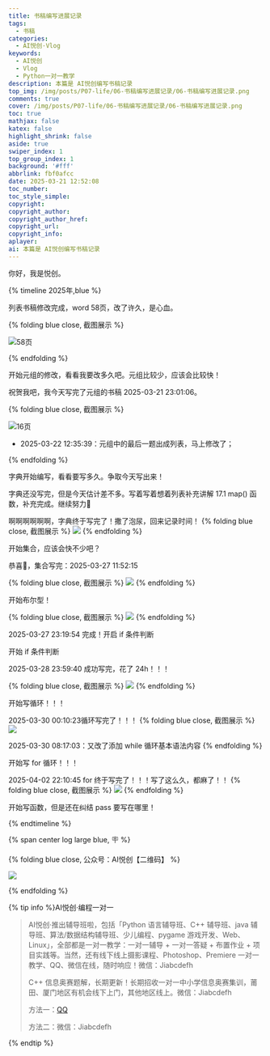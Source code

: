 ```yaml
---
title: 书稿编写进展记录
tags:
  - 书稿
categories:
  - AI悦创·Vlog
keywords:
  - AI悦创
  - Vlog
  - Python一对一教学
description: 本篇是 AI悦创编写书稿记录
top_img: /img/posts/P07-life/06-书稿编写进展记录/06-书稿编写进展记录.png
comments: true
cover: /img/posts/P07-life/06-书稿编写进展记录/06-书稿编写进展记录.png
toc: true
mathjax: false
katex: false
highlight_shrink: false
aside: true
swiper_index: 1
top_group_index: 1
background: '#fff'
abbrlink: fbf0afcc
date: 2025-03-21 12:52:08
toc_number:
toc_style_simple:
copyright:
copyright_author:
copyright_author_href:
copyright_url:
copyright_info:
aplayer:
ai: 本篇是 AI悦创编写书稿记录
---
```


你好，我是悦创。

{% timeline 2025年,blue %}

<!-- timeline 2025-03-21 12:56:49 -->

列表书稿修改完成，word 58页，改了许久，是心血。

{% folding blue close, 截图展示 %}

![58页](06-书稿编写进展记录/image.png)

{% endfolding %}

<!-- endtimeline -->

<!-- timeline 2025-03-21 12:58:08 -->

开始元组的修改，看看我要改多久吧。元组比较少，应该会比较快！

祝贺我吧，我今天写完了元组的书稿 2025-03-21 23:01:06。

{% folding blue close, 截图展示 %}

![16页](06-书稿编写进展记录/image-1.png)

- 2025-03-22 12:35:39：元组中的最后一题出成列表，马上修改了；

{% endfolding %}

<!-- endtimeline -->

<!-- timeline 2025-03-22 07:49:20 -->

字典开始编写，看看要写多久。争取今天写出来！

<!-- endtimeline -->

<!-- timeline 2025-03-25 12:21:27 -->

字典还没写完，但是今天估计差不多。写着写着想着列表补充讲解 17.1 map() 函数，补充完成。继续努力💪
<!-- endtimeline -->

<!-- timeline 2025-03-26 22:40:00 -->
啊啊啊啊啊啊，字典终于写完了！撒了泡尿，回来记录时间！
{% folding blue close, 截图展示 %}
![](06-书稿编写进展记录/image-2.png)
{% endfolding %}
<!-- endtimeline -->
<!-- timeline 2025-03-26 22:44:27 -->

开始集合，应该会快不少吧？

恭喜🎉，集合写完：2025-03-27 11:52:15

{% folding blue close, 截图展示 %}
![](06-书稿编写进展记录/image-3.png)
{% endfolding %}

<!-- endtimeline -->

<!-- timeline 2025-03-27 11:54:15 -->
开始布尔型！

{% folding blue close, 截图展示 %}
![](06-书稿编写进展记录/image-4.png)
{% endfolding %}

2025-03-27 23:19:54 完成！开启 if 条件判断

<!-- endtimeline -->

<!-- timeline 2025-03-27 23:21:34 -->

开始 if 条件判断

2025-03-28 23:59:40 成功写完，花了 24h！！！


{% folding blue close, 截图展示 %}
![](06-书稿编写进展记录/image-5.png)
{% endfolding %}
<!-- endtimeline -->


<!-- timeline 2025-03-29 00:00:32 -->

开始写循环！！！


2025-03-30 00:10:23循环写完了！！！
{% folding blue close, 截图展示 %}
![](06-书稿编写进展记录/image-6.png)

2025-03-30 08:17:03：又改了添加 while 循环基本语法内容
{% endfolding %}

<!-- endtimeline -->

<!-- timeline 2025-03-30 00:11:03 -->

开始写 for 循环！！！

2025-04-02 22:10:45 for 终于写完了！！！写了这么久，都麻了！！
{% folding blue close, 截图展示 %}
![](06-书稿编写进展记录/image-7.png)
{% endfolding %}

<!-- endtimeline -->
<!-- timeline 2025-04-02 22:11:20 -->

开始写函数，但是还在纠结 pass 要写在哪里！

<!-- endtimeline -->
{% endtimeline %}


{% span center log large blue, 🪧 %}

{% folding blue close, 公众号：AI悦创【二维码】 %}

![](https://bornforthis.cn/gzh.jpg)

{% endfolding %}

{% tip info %}AI悦创·编程一对一

> AI悦创·推出辅导班啦，包括「Python 语言辅导班、C++ 辅导班、java 辅导班、算法/数据结构辅导班、少儿编程、pygame 游戏开发、Web、Linux」，全部都是一对一教学：一对一辅导 + 一对一答疑 + 布置作业 + 项目实践等。当然，还有线下线上摄影课程、Photoshop、Premiere 一对一教学、QQ、微信在线，随时响应！微信：Jiabcdefh
>
> C++ 信息奥赛题解，长期更新！长期招收一对一中小学信息奥赛集训，莆田、厦门地区有机会线下上门，其他地区线上。微信：Jiabcdefh
>
> 方法一：[QQ](http://wpa.qq.com/msgrd?v=3&uin=1432803776&site=qq&menu=yes)
>
> 方法二：微信：Jiabcdefh

{% endtip %}

